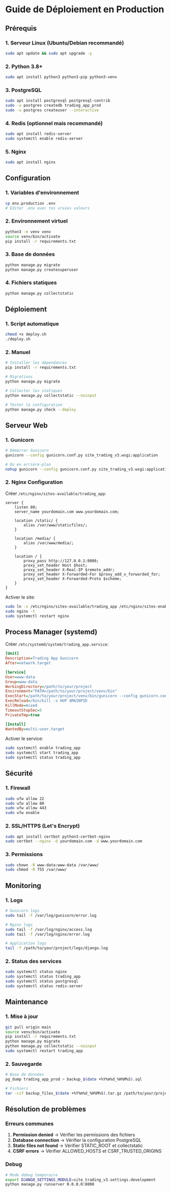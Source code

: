 # Guide de Déploiement en Production

## Prérequis

### 1. Serveur Linux (Ubuntu/Debian recommandé)
```bash
sudo apt update && sudo apt upgrade -y
```

### 2. Python 3.8+
```bash
sudo apt install python3 python3-pip python3-venv
```

### 3. PostgreSQL
```bash
sudo apt install postgresql postgresql-contrib
sudo -u postgres createdb trading_app_prod
sudo -u postgres createuser --interactive
```

### 4. Redis (optionnel mais recommandé)
```bash
sudo apt install redis-server
sudo systemctl enable redis-server
```

### 5. Nginx
```bash
sudo apt install nginx
```

## Configuration

### 1. Variables d'environnement
```bash
cp env.production .env
# Éditer .env avec tes vraies valeurs
```

### 2. Environnement virtuel
```bash
python3 -m venv venv
source venv/bin/activate
pip install -r requirements.txt
```

### 3. Base de données
```bash
python manage.py migrate
python manage.py createsuperuser
```

### 4. Fichiers statiques
```bash
python manage.py collectstatic
```

## Déploiement

### 1. Script automatique
```bash
chmod +x deploy.sh
./deploy.sh
```

### 2. Manuel
```bash
# Installer les dépendances
pip install -r requirements.txt

# Migrations
python manage.py migrate

# Collecter les statiques
python manage.py collectstatic --noinput

# Tester la configuration
python manage.py check --deploy
```

## Serveur Web

### 1. Gunicorn
```bash
# Démarrer Gunicorn
gunicorn --config gunicorn.conf.py site_trading_v3.wsgi:application

# Ou en arrière-plan
nohup gunicorn --config gunicorn.conf.py site_trading_v3.wsgi:application &
```

### 2. Nginx Configuration
Créer `/etc/nginx/sites-available/trading_app`:
```nginx
server {
    listen 80;
    server_name yourdomain.com www.yourdomain.com;

    location /static/ {
        alias /var/www/staticfiles/;
    }

    location /media/ {
        alias /var/www/media/;
    }

    location / {
        proxy_pass http://127.0.0.1:8000;
        proxy_set_header Host $host;
        proxy_set_header X-Real-IP $remote_addr;
        proxy_set_header X-Forwarded-For $proxy_add_x_forwarded_for;
        proxy_set_header X-Forwarded-Proto $scheme;
    }
}
```

Activer le site:
```bash
sudo ln -s /etc/nginx/sites-available/trading_app /etc/nginx/sites-enabled/
sudo nginx -t
sudo systemctl restart nginx
```

## Process Manager (systemd)

Créer `/etc/systemd/system/trading_app.service`:
```ini
[Unit]
Description=Trading App Gunicorn
After=network.target

[Service]
User=www-data
Group=www-data
WorkingDirectory=/path/to/your/project
Environment="PATH=/path/to/your/project/venv/bin"
ExecStart=/path/to/your/project/venv/bin/gunicorn --config gunicorn.conf.py site_trading_v3.wsgi:application
ExecReload=/bin/kill -s HUP $MAINPID
KillMode=mixed
TimeoutStopSec=5
PrivateTmp=true

[Install]
WantedBy=multi-user.target
```

Activer le service:
```bash
sudo systemctl enable trading_app
sudo systemctl start trading_app
sudo systemctl status trading_app
```

## Sécurité

### 1. Firewall
```bash
sudo ufw allow 22
sudo ufw allow 80
sudo ufw allow 443
sudo ufw enable
```

### 2. SSL/HTTPS (Let's Encrypt)
```bash
sudo apt install certbot python3-certbot-nginx
sudo certbot --nginx -d yourdomain.com -d www.yourdomain.com
```

### 3. Permissions
```bash
sudo chown -R www-data:www-data /var/www/
sudo chmod -R 755 /var/www/
```

## Monitoring

### 1. Logs
```bash
# Gunicorn logs
sudo tail -f /var/log/gunicorn/error.log

# Nginx logs
sudo tail -f /var/log/nginx/access.log
sudo tail -f /var/log/nginx/error.log

# Application logs
tail -f /path/to/your/project/logs/django.log
```

### 2. Status des services
```bash
sudo systemctl status nginx
sudo systemctl status trading_app
sudo systemctl status postgresql
sudo systemctl status redis-server
```

## Maintenance

### 1. Mise à jour
```bash
git pull origin main
source venv/bin/activate
pip install -r requirements.txt
python manage.py migrate
python manage.py collectstatic --noinput
sudo systemctl restart trading_app
```

### 2. Sauvegarde
```bash
# Base de données
pg_dump trading_app_prod > backup_$(date +%Y%m%d_%H%M%S).sql

# Fichiers
tar -czf backup_files_$(date +%Y%m%d_%H%M%S).tar.gz /path/to/your/project
```

## Résolution de problèmes

### Erreurs communes
1. **Permission denied** → Vérifier les permissions des fichiers
2. **Database connection** → Vérifier la configuration PostgreSQL
3. **Static files not found** → Vérifier STATIC_ROOT et collectstatic
4. **CSRF errors** → Vérifier ALLOWED_HOSTS et CSRF_TRUSTED_ORIGINS

### Debug
```bash
# Mode debug temporaire
export DJANGO_SETTINGS_MODULE=site_trading_v3.settings.development
python manage.py runserver 0.0.0.0:8000
``` 